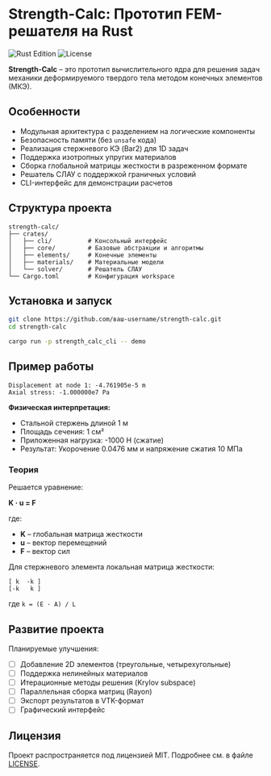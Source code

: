 # Strength-Calc: Прототип FEM-решателя на Rust

<img src="https://img.shields.io/badge/Rust-2024_Edition-brightgreen" alt="Rust Edition">
<img src="https://img.shields.io/badge/License-MIT-blue.svg" alt="License">

**Strength-Calc** – это прототип вычислительного ядра для решения задач механики деформируемого твердого тела методом конечных элементов (МКЭ).

## Особенности

- Модульная архитектура с разделением на логические компоненты
- Безопасность памяти (без `unsafe` кода)
- Реализация стержневого КЭ (Bar2) для 1D задач
- Поддержка изотропных упругих материалов
- Сборка глобальной матрицы жесткости в разреженном формате
- Решатель СЛАУ с поддержкой граничных условий
- CLI-интерфейс для демонстрации расчетов

## Структура проекта

```
strength-calc/
├── crates/
│   ├── cli/          # Консольный интерфейс
│   ├── core/         # Базовые абстракции и алгоритмы
│   ├── elements/     # Конечные элементы
│   ├── materials/    # Материальные модели
│   └── solver/       # Решатель СЛАУ
└── Cargo.toml        # Конфигурация workspace
```


## Установка и запуск

```bash
git clone https://github.com/ваш-username/strength-calc.git
cd strength-calc

cargo run -p strength_calc_cli -- demo
```

## Пример работы

```
Displacement at node 1: -4.761905e-5 m
Axial stress: -1.000000e7 Pa
```

**Физическая интерпретация:**
- Стальной стержень длиной 1 м
- Площадь сечения: 1 см²
- Приложенная нагрузка: -1000 Н (сжатие)
- Результат: Укорочение 0.0476 мм и напряжение сжатия 10 МПа

### Теория

Решается уравнение:

**K · u = F**

где:
- **K** – глобальная матрица жесткости
- **u** – вектор перемещений
- **F** – вектор сил

Для стержневого элемента локальная матрица жесткости:

```
[ k  -k ]
[-k   k ]
```

где `k = (E · A) / L`

## Развитие проекта

Планируемые улучшения:
- [ ] Добавление 2D элементов (треугольные, четырехугольные)
- [ ] Поддержка нелинейных материалов
- [ ] Итерационные методы решения (Krylov subspace)
- [ ] Параллельная сборка матриц (Rayon)
- [ ] Экспорт результатов в VTK-формат
- [ ] Графический интерфейс

## Лицензия

Проект распространяется под лицензией MIT. Подробнее см. в файле [LICENSE](LICENSE).